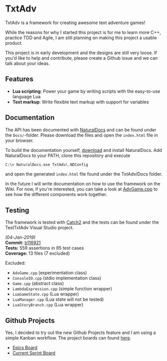 # TxtAdv

TxtAdv is a framework for creating awesome text adventure games!

While the reasons for why I started this project is for me to learn more C++,
practice TDD and Agile, I am still planning on making this project a usable
product.

This project is in early development and the designs are still very loose. If
you'd like to help and contribute, please create a Github issue and we can talk about
your ideas.

## Features

- **Lua scripting**: Power your game by writing scripts with the easy-to-use language Lua
- **Text markup**: Write flexible text markup with support for variables

## Documentation

The API has been documented with [NaturalDocs](https://www.naturaldocs.org/)
and can be found under the `Docs/`-folder. Please download the files and open
the `index.html` file in your browser.

To build the documentation yourself, [download](https://www.naturaldocs.org/download/)
and install NaturalDocs. Add NaturalDocs to your PATH, clone this repository
and execute

```bash
C:\> NaturalDocs.exe TxtAdv\.NDConfig
```

and open the generated `index.html` file found under the TxtAdv/Docs folder.

In the future I will write documentation on how to use the framework on the
Wiki. For now, if you're interested, you can take a look at
[AdvGame.cpp](https://github.com/doc97/TxtAdv/blob/master/TxtAdv/AdvGame.cpp)
to see how the different components work together.

## Testing

The framework is tested with [Catch2](https://github.com/catchorg/Catch2) and
the tests can be found under the TestTxtAdv Visual Studio project.

_(04-Jan-2019)_  
**Commit:** [b116921](https://github.com/doc97/TxtAdv/commit/b116921d35739cc83a429c94c0d3c6db2d2737ba)  
**Tests:** 559 assertions in 85 test cases  
**Coverage:** 13 files (7 excluded)

Excluded:
- `AdvGame.cpp` (experimentation class)
- `ConsoleIO.cpp` (stdio implementation class)
- `Game.cpp` (abstract class)
- `LambdaExpression.cpp` (simple function wrapper)
- `LuaGameState.cpp` (Lua wrapper)
- `LuaManager.cpp` (Lua state will not be tested)
- `LuaStoryBranch.cpp` (Lua wrapper)

## Github Projects

Yes, I decided to try out the new Github Projects feature and I am using a
simple Kanban workflow. The project boards can found
[here](https://github.com/doc97/TxtAdv/projects).

- [Epics Board](https://github.com/doc97/TxtAdv/projects/2)
- [Current Sprint Board](https://github.com/doc97/TxtAdv/projects/3)
